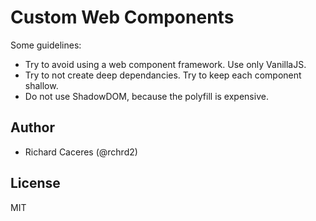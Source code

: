# Custom Web Components

Some guidelines:
  - Try to avoid using a web component framework. Use only VanillaJS.  
  - Try to not create deep dependancies. Try to keep each component shallow.  
  - Do not use ShadowDOM, because the polyfill is expensive.  


## Author
  - Richard Caceres (@rchrd2)


## License

MIT
